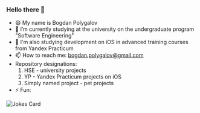 ### Hello there 👋
- 😄 My name is Bogdan Polygalov
- 🌱 I’m currently studying at the university on the undergraduate program "Software Engineering"
- 📱 I'm also studying development on iOS in advanced training courses from Yandex Practicum
- 📫 How to reach me: bogdan.polygalov@gmail.com
- Repository designations:
  1. HSE - university projects
  2. YP - Yandex Practicum projects on iOS
  3. Simply named project - pet projects
- ⚡ Fun:

![Jokes Card](https://readme-jokes.vercel.app/api)

<!--
**miamib34ch/miamib34ch** is a ✨ _special_ ✨ repository because its `README.md` (this file) appears on your GitHub profile.
-->

